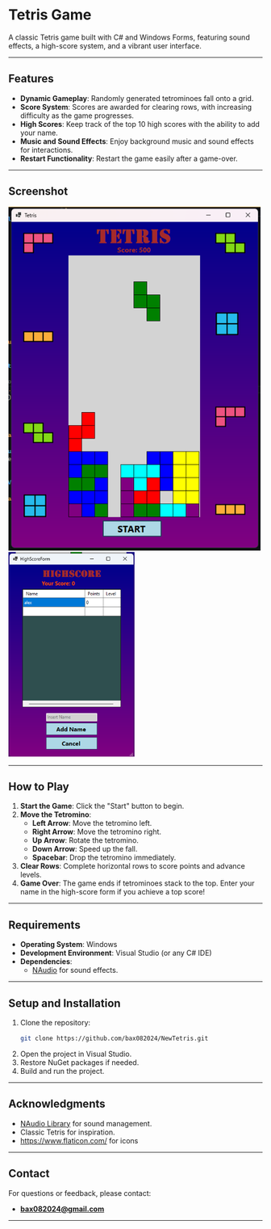 # Tetris Game

A classic Tetris game built with C# and Windows Forms, featuring sound effects, a high-score system, and a vibrant user interface.

---

## Features

- **Dynamic Gameplay**: Randomly generated tetrominoes fall onto a grid.
- **Score System**: Scores are awarded for clearing rows, with increasing difficulty as the game progresses.
- **High Scores**: Keep track of the top 10 high scores with the ability to add your name.
- **Music and Sound Effects**: Enjoy background music and sound effects for interactions.
- **Restart Functionality**: Restart the game easily after a game-over.

---

## Screenshot

<img src="Images/game.png" alt="1" width="500"><img src="Images/highscore.png" alt="1" width="250">

---

## How to Play

1. **Start the Game**: Click the "Start" button to begin.
2. **Move the Tetromino**:
   - **Left Arrow**: Move the tetromino left.
   - **Right Arrow**: Move the tetromino right.
   - **Up Arrow**: Rotate the tetromino.
   - **Down Arrow**: Speed up the fall.
   - **Spacebar**: Drop the tetromino immediately.
3. **Clear Rows**: Complete horizontal rows to score points and advance levels.
4. **Game Over**: The game ends if tetrominoes stack to the top. Enter your name in the high-score form if you achieve a top score!

---

## Requirements

- **Operating System**: Windows
- **Development Environment**: Visual Studio (or any C# IDE)
- **Dependencies**:
  - [NAudio](https://github.com/naudio/NAudio) for sound effects.
	
---

## Setup and Installation

1. Clone the repository:
   ```bash
   git clone https://github.com/bax082024/NewTetris.git
   ```
2. Open the project in Visual Studio.
3. Restore NuGet packages if needed.
4. Build and run the project.

--- 

## Acknowledgments

- [NAudio Library](https://github.com/naudio/NAudio) for sound management.
- Classic Tetris for inspiration.
- https://www.flaticon.com/ for icons

---

## Contact

For questions or feedback, please contact:
- **bax082024@gmail.com**

---
	